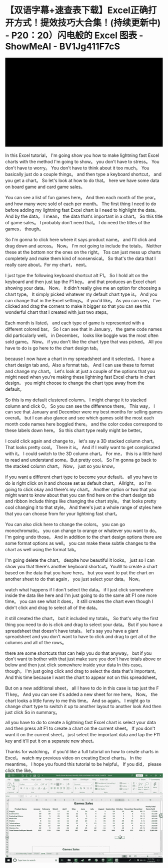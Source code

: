 # 【双语字幕+速查表下载】Excel正确打开方式！提效技巧大合集！(持续更新中) - P20：20）闪电般的 Excel 图表 - ShowMeAI - BV1Jg411F7cS

![](img/2abd2da86e684cf75833ae76d566b641_0.png)

In this Excel tutorial， I'm going show you how to make lightning fast Excel charts with the method I'm going to show。 you don't have to stress。 You don't have to worry。 You don't have to think about it too much。 You basically just do a couple things。 and then type a keyboard shortcut， and you get a chart。 So let's look at how to do that。 here we have some data on board game and card game sales。

 You can see a list of fun games here。 And then each month of the year。 and how many were sold of each per month。 The first thing I need to do before adding my lightning fast Excel chart is I need to highlight the data。 And by the data， I mean， the data that's important in a chart。 So this title of game sales。 I probably don't need that。 I do need the titles of the games， though。

 So I'm gonna to click here where it says product name。 and I'll click and drag down and across。 Now。 I'm not going to include the totals， Neither these at the bottom nor the ones on the right。 Tos can just mess up charts completely and make them kind of nonsensical。 So that's the data that I really care about。For my chart， next。

 I just type the following keyboard shortcut alt F1。 So I hold alt on the keyboard and then just tap the F1 key。 and that produces an Excel chart showing your data。 Now。 it didn't really give me an option for choosing a chart type。 It simply picked whatever my default chart type is。 And you can change that in the Excel settings。 if you'd like。 As you can see， I've clicked and drag the corners to make it bigger so that you can see this wonderful chart that I created with just two steps。

 Each month is listed， and each type of game is represented with a different colored bar。 So I can see that in January， the game code names did particularly well。 in December。 looks like boggle was the most often sold game。 Now。 if you don't like the chart type that was picked。 All you have to do is go here to the chart design tab。

 because I now have a chart in my spreadsheet and it selected。 I have a chart design tab and。Also a format tab。 And I can use these to format and change my chart。 Let's look at just a couple of the options that you might need when you're making these lightning fast Excel charts in chart design。 you might choose to change the chart type away from the default。

 So this is my default clustered column。 I might change it to stacked column and click O。 So you can see the difference there。 This way， I can see that January and December were my best months for selling games overall。 but I can also glance and see which games sold the most each month code names here boggled there。 and the color codes correspond to these labels down here。 So this chart type really might be better。

 I could click again and change to， let's say a 3D stacked column chart。 That looks pretty cool。 There it is。 And if I really want to get complicated with it。 I could switch to the 3D column chart。 For me， this is a little hard to read and understand some。But pretty cool。 So I'm gonna go back to the stacked column chart。 Now， just so you know。

 if you want a different chart type to become your default。 all you have to do is right click on it and choose set as default chart。 Allright。 so I'm going to click okay and there's my chart。 Another option or two that you might want to know about that you can find here on the chart design tab and ribbon include things like changing the chart style。 that looks pretty cool changing it to that style。 And there's just a whole range of styles here that you can choose from for your lightning fast chart。

 You can also click here to change the colors。 you can go monochromatic。 you can change to orange or whatever you want to do。 I'm going undo those。 And in addition to the chart design options there are some format options as well。 you can make these subtle changes to the chart as well using the format tab。

 I'm going delete the chart。 despite how beautiful it looks。 just so I can show you that there's another keyboard shortcut。YouW to create a chart based on the data that you have here。 but you want to put the chart on another sheet to do that again， you just select your data。 Now。

 watch what happens if I don't select the data。 if I just click somewhere inside the data like here and I'm just going to do the same alt F1 one more time。 you can see what it does， it still creates the chart even though I didn't click and drag to select all of the data。

 it still created the chart， but it included my totals。 So that's why the first thing you need to do is click and drag to select your data。 But if you have a spreadsheet that doesn't have totals。 let's say you have a giant spreadsheet and you don't want to have to click and drag to get all of the columns and all of the rows。

 there are some shortcuts that can help you do that anyway。 but if you don't want to bother with that just make sure you don't have totals above or below and then just click somewhere inside your data In this case。 though， I'm just going click and drag to select the data that's important。 And this time because I want the chart to appear not on this spreadsheet。

But on a new additional sheet， all I have to do in this case is tap just the F 11 key。 And you can see it's added a new sheet for me here。 Now。 the chart looks a little funny to me this time。 And so again。 I might go to change chart type to switch it up to another layout to another look And then just click So in summary。

 all you have to do to create a lightning fast Excel chart is select your data and then press alt F1 to create a chart on the current sheet。 If you don't want it on the current sheet， just select the important data and tap the F11 key and it'll put it on a separate new sheet。

 Thanks for watching， if you'd like a full tutorial on how to create charts in Excel。 watch my previous video on creating Excel charts。 In the meantime。 I hope you found this tutorial to be helpful。 If you did， please click the like。![](img/2abd2da86e684cf75833ae76d566b641_2.png)